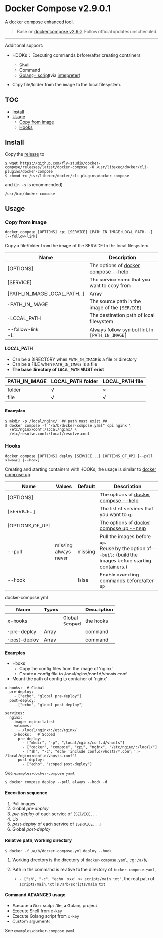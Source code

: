 # Docker Compose v2.9.0.1

A docker compose enhanced tool. 

> Base on [docker/compose v2.9.0](https://github.com/docker/compose), Follow official updates unscheduled.

---

Additional support: 

- HOOKs： Executing commands before/after creating containers
  - Shell 
  - Command
  - [Golang+ script](https://github.com/goplus/gop
  )(via [interpreter](https://github.com/goplus/igop)) 

- Copy file/folder from the image to the local filesystem.


## TOC

- [Install](#Install)
- [Usage](#Usage)
  - [Copy from image](#Copy-from-image)
  - [Hooks](#Hooks)

## Install

Copy the [release](https://github.com/fly-studio/docker-compose/releases) to 
```
$ wget https://github.com/fly-studio/docker-compose/releases/latest/docker-compose -O /usr/libexec/docker/cli-plugins/docker-compose 
$ chmod +x /usr/libexec/docker/cli-plugins/docker-compose 
```

and (`ln -s` is recommended)

```
/usr/bin/docker-compose
```

## Usage

### Copy from image

```
docker compose [OPTIONS] cpi [SERVICE] [PATH_IN_IMAGE:LOCAL_PATH...] [--follow-link]
```

Copy a file/folder from the image of the SERVICE to the local filesystem

| Name                          | Description                                                               |
|-------------------------------|---------------------------------------------------------------------------|
| [OPTIONS]                     | The options of [docker compose --help](docs/reference/compose.md#Options) |
| [SERVICE]                     | The service name that you want to copy from                               |
| [PATH_IN_IMAGE:LOCAL_PATH...] | Array                                                                     |
| · PATH_IN_IMAGE               | The source path in the image of the `[SERVICE]`                           |
| · LOCAL_PATH                  | The destination path of local filesystem                                  |
| --follow-link <br/>-L         | Always follow symbol link in `[PATH_IN_IMAGE]`                            |  


#### LOCAL_PATH 

- Can be a DIRECTORY when `PATH_IN_IMAGE` is a file or directory
- Can be a FILE when `PATH_IN_IMAGE` is a file
- **The base directory of `LOCAL_PATH` MUST exist** 

| PATH_IN_IMAGE | LOCAL_PATH folder | LOCAL_PATH file |
|---------------|-------------------|-----------------|
| folder        | √                 | ×               |
| file          | √                 | √               |

#### Examples

```
$ mkdir -p /local/nginx/  ## path must exist ##
$ docker compose -f "/a/b/docker-compose.yaml" cpi nginx \
  /etc/nginx/conf:/local/nginx/ \ 
  /etc/resolve.conf:/local/resolve.conf
```

### Hooks

```
docker compose [OPTIONS] deploy [SERVICE...] [OPTIONS_OF_UP] [--pull always] [--hook]
```

Creating and starting containers with HOOKs, the usage is similar to [docker compose up](docs/reference/compose_up.md).

| Name            | Values                       | Default | Description                                                                                                        |
|-----------------|------------------------------|---------|--------------------------------------------------------------------------------------------------------------------|
| [OPTIONS]       |                              |         | The options of [docker compose --help](docs/reference/compose.md#Options)                                          |
| [SERVICE...]    |                              |         | The list of services that you want to `up`                                                                         |
| [OPTIONS_OF_UP] |                              |         | The options of [docker compose up --help](docs/reference/compose_up.md#Options)                                    |
| --pull          | missing<br/>always<br/>never | missing | Pull the images before `up`. <br/> Reuse by the option of `--build` (build the images before starting containers.) |
| --hook          |                              | false   | Enable executing commands before/after `up`                                                                        | 

docker-compose.yml

| Name          | Types |                   | Description |
|---------------|-------|-------------------|-------------|
| x-hooks       |       | Global<br/>Scoped | the hooks   |
| · pre-deploy  | Array |                   | command     |
| · post-deploy | Array |                   | command     |

#### Examples

- Hooks
  - Copy the config files from the image of 'nginx'
  - Create a config file to /local/nginx/conf.d/vhosts.conf
- Mount the path of config to container of 'nginx'

```
x-hooks:  # Global
  pre-deploy:
    - ["echo", "global pre-deploy"]  
  post-deploy:
    - ["echo", "global post-deploy"]
    
services:
  nginx:
    image: nginx:latest
    volumes:
      - /local/nginx/:/etc/nginx/
    x-hooks:   # Scoped
      pre-deploy:
        - ["mkdir", "-p", "/local/nginx/conf.d/vhosts"]
        - ["docker", "compose", "cpi", "nginx", "/etc/nginx/:/local/"]
        - ["sh", "-c", "echo 'include conf.d/vhosts/*.conf;' > /local/nginx/conf.d/vhosts.conf"]  
      post-deploy:
        - ["echo", "scoped post-deploy"]
```

See `examples/docker-compose.yaml`

```
$ docker compose deploy --pull always --hook -d
```

#### Execution sequence

1. Pull images
2. Global _pre-deploy_ 
3. _pre-deploy_ of each service of `[SERVICE...]`
4. Up
5. _post-deploy_ of each service of `[SERVICE...]`
6. Global _post-deploy_

#### Relative path, Working directory

```
$ docker -f /a/b/docker-compose.yml deploy --hook
```

1. Working directory is the directory of `docker-compose.yaml`, eg: `/a/b/`

2. Path in the command is relative to the directory of `docker-compose.yaml`,
   - `- ["sh", "-c", "echo 'xxx' >> scripts/main.txt"`, the real path of `scripts/main.txt` is `/a/b/scripts/main.txt`


#### Command ADVANCED usage

 - Execute a Go+ script file, a Golang project
 - Execute Shell from `x-key`
 - Execute Golang script from `x-key`
 - Custom arguments

See `examples/docker-compose.yaml`
